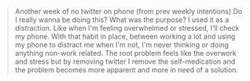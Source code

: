 > Another week of no twitter on phone (from prev weekly intentions)
Do I really wanna be doing this? What was the purpose?
I used it as a distraction. Like when I'm feeling overwhelmed or stressed,
I'll check my phone.
With that habit in place, between working a lot and using my phone to distract
me when I'm not, I'm never thinking or doing anything non-work related.
The root problem feels like the overwork and stress but by removing twitter I remove the self-medication and the problem becomes more apparent and more in need of a solution.   
